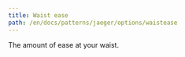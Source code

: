 ```yaml
---
title: Waist ease
path: /en/docs/patterns/jaeger/options/waistease
---
```


The amount of ease at your waist.